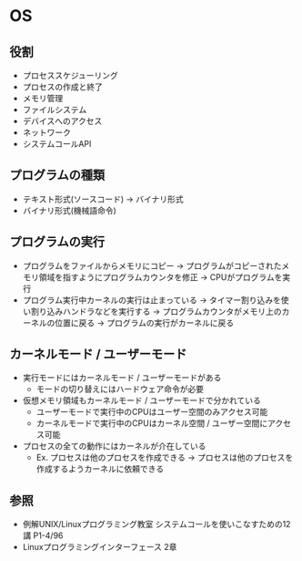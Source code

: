 # OS
## 役割
- プロセススケジューリング
- プロセスの作成と終了
- メモリ管理
- ファイルシステム
- デバイスへのアクセス
- ネットワーク
- システムコールAPI

## プログラムの種類
- テキスト形式(ソースコード) -> バイナリ形式
- バイナリ形式(機械語命令)

## プログラムの実行
- プログラムをファイルからメモリにコピー
  -> プログラムがコピーされたメモリ領域を指すようにプログラムカウンタを修正
  -> CPUがプログラムを実行
- プログラム実行中カーネルの実行は止まっている
  -> タイマー割り込みを使い割り込みハンドラなどを実行する
  -> プログラムカウンタがメモリ上のカーネルの位置に戻る
  -> プログラムの実行がカーネルに戻る

## カーネルモード / ユーザーモード
- 実行モードにはカーネルモード / ユーザーモードがある
  - モードの切り替えにはハードウェア命令が必要
- 仮想メモリ領域もカーネルモード / ユーザーモードで分かれている
  - ユーザーモードで実行中のCPUはユーザー空間のみアクセス可能
  - カーネルモードで実行中のCPUはカーネル空間 / ユーザー空間にアクセス可能
- プロセスの全ての動作にはカーネルが介在している
  - Ex. プロセスは他のプロセスを作成できる
    -> プロセスは他のプロセスを作成するようカーネルに依頼できる

## 参照
- 例解UNIX/Linuxプログラミング教室 システムコールを使いこなすための12講 P1-4/96
- Linuxプログラミングインターフェース 2章
